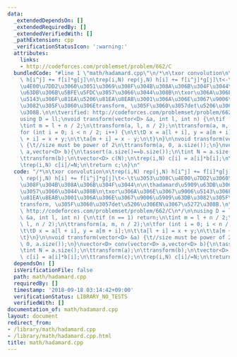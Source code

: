 ```yaml
---
data:
  _extendedDependsOn: []
  _extendedRequiredBy: []
  _extendedVerifiedWith: []
  _pathExtension: cpp
  _verificationStatusIcon: ':warning:'
  attributes:
    links:
    - http://codeforces.com/problemset/problem/662/C
  bundledCode: "#line 1 \"math/hadamard.cpp\"\n/*\n\txor convolution\n\trep(i,N) rep(j,N)\
    \ h[i^j] += f[i]*g[j]\n\trep(i,N) rep(j,N) h[i] += f[i^j]*g[j]\t<-\t\u3053\u308C\
    \u4E00\u7DD2\u3060\u3051\u3069\u308F\u304B\u308A\u306B\u304F\u3044\n\n\thadamard\u5909\
    \u63DB\u306B\u5BFE\u5FDC\u3057\u3066\u3044\u308B\n\txor\u306A\u306E\u3067\u9006\
    \u5143\u306F\u81EA\u5206\u81EA\u8EAB\u3001\u306A\u306E\u3067\u9006\u5909\u63DB\
    \u3082\u305F\u3060\u306Etransform, \u305F\u3060\u3057det\u5206\u306EN\u3067\u5272\
    \u308B.\n\n\tverified: http://codeforces.com/problemset/problem/662/C\n*/\n\n\
    using D = ll;\nvoid transform(vector<D> &a, int l, int n) {\n\tif (n == 1) return;\n\
    \tint m = l + n / 2;\n\ttransform(a, l, n / 2);\n\ttransform(a, m, n / 2);\n\t\
    for (int i = 0; i < n / 2; i++) {\n\t\tD x = a[l + i], y = a[m + i];\n\t\ta[l\
    \ + i] = x + y;\n\t\ta[m + i] = x - y;\n\t}\n}\n\nvoid transform(vector<D> &a)\
    \ {\t//size must be power of 2\n\ttransform(a, 0, a.size());\n}\nvector<D> conv(vector<D>\
    \ a,vector<D> b){\n\tassert(a.size()==b.size());\n\tint N = a.size();\n\ttransform(a);\n\
    \ttransform(b);\n\tvector<D> c(N);\n\trep(i,N) c[i] = a[i]*b[i];\n\ttransform(c);\n\
    \trep(i,N) c[i]/=N;\n\treturn c;\n}\n"
  code: "/*\n\txor convolution\n\trep(i,N) rep(j,N) h[i^j] += f[i]*g[j]\n\trep(i,N)\
    \ rep(j,N) h[i] += f[i^j]*g[j]\t<-\t\u3053\u308C\u4E00\u7DD2\u3060\u3051\u3069\
    \u308F\u304B\u308A\u306B\u304F\u3044\n\n\thadamard\u5909\u63DB\u306B\u5BFE\u5FDC\
    \u3057\u3066\u3044\u308B\n\txor\u306A\u306E\u3067\u9006\u5143\u306F\u81EA\u5206\
    \u81EA\u8EAB\u3001\u306A\u306E\u3067\u9006\u5909\u63DB\u3082\u305F\u3060\u306E\
    transform, \u305F\u3060\u3057det\u5206\u306EN\u3067\u5272\u308B.\n\n\tverified:\
    \ http://codeforces.com/problemset/problem/662/C\n*/\n\nusing D = ll;\nvoid transform(vector<D>\
    \ &a, int l, int n) {\n\tif (n == 1) return;\n\tint m = l + n / 2;\n\ttransform(a,\
    \ l, n / 2);\n\ttransform(a, m, n / 2);\n\tfor (int i = 0; i < n / 2; i++) {\n\
    \t\tD x = a[l + i], y = a[m + i];\n\t\ta[l + i] = x + y;\n\t\ta[m + i] = x - y;\n\
    \t}\n}\n\nvoid transform(vector<D> &a) {\t//size must be power of 2\n\ttransform(a,\
    \ 0, a.size());\n}\nvector<D> conv(vector<D> a,vector<D> b){\n\tassert(a.size()==b.size());\n\
    \tint N = a.size();\n\ttransform(a);\n\ttransform(b);\n\tvector<D> c(N);\n\trep(i,N)\
    \ c[i] = a[i]*b[i];\n\ttransform(c);\n\trep(i,N) c[i]/=N;\n\treturn c;\n}\n"
  dependsOn: []
  isVerificationFile: false
  path: math/hadamard.cpp
  requiredBy: []
  timestamp: '2018-09-18 03:14:42+09:00'
  verificationStatus: LIBRARY_NO_TESTS
  verifiedWith: []
documentation_of: math/hadamard.cpp
layout: document
redirect_from:
- /library/math/hadamard.cpp
- /library/math/hadamard.cpp.html
title: math/hadamard.cpp
---
```

